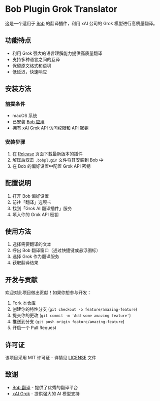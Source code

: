 # Bob Plugin Grok Translator

这是一个适用于 [Bob](https://bobtranslate.com/) 的翻译插件，利用 xAI 公司的 Grok 模型进行高质量翻译。

## 功能特点

- 利用 Grok 强大的语言理解能力提供高质量翻译
- 支持多种语言之间的互译
- 保留原文格式和语境
- 低延迟，快速响应

## 安装方法

### 前提条件

- macOS 系统
- 已安装 [Bob 应用](https://bobtranslate.com/)
- 拥有 xAI Grok API 访问权限和 API 密钥

### 安装步骤

1. 在 [Release](https://github.com/n-AChegYag/bob-plugin-grok-translator/releases) 页面下载最新版本的插件
2. 解压后双击 `.bobplugin` 文件将其安装到 Bob 中
3. 在 Bob 的偏好设置中配置 Grok API 密钥

## 配置说明

1. 打开 Bob 偏好设置
2. 前往「翻译」选项卡
3. 找到「Grok AI 翻译插件」服务
4. 填入你的 Grok API 密钥

## 使用方法

1. 选择需要翻译的文本
2. 呼出 Bob 翻译窗口（通过快捷键或悬浮图标）
3. 选择 Grok 作为翻译服务
4. 获取翻译结果

## 开发与贡献

欢迎对此项目做出贡献！如果你想参与开发：

1. Fork 本仓库
2. 创建你的特性分支 (`git checkout -b feature/amazing-feature`)
3. 提交你的更改 (`git commit -m 'Add some amazing feature'`)
4. 推送到分支 (`git push origin feature/amazing-feature`)
5. 开启一个 Pull Request

## 许可证

该项目采用 MIT 许可证 - 详情见 [LICENSE](LICENSE) 文件

## 致谢

- [Bob 翻译](https://bobtranslate.com/) - 提供了优秀的翻译平台
- [xAI Grok](https://x.ai/) - 提供强大的 AI 模型支持
